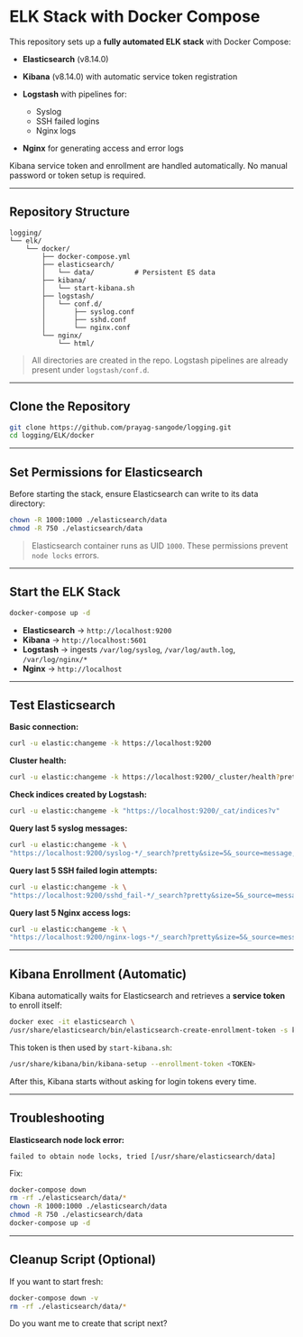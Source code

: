 # ELK Stack with Docker Compose

This repository sets up a **fully automated ELK stack** with Docker Compose:

* **Elasticsearch** (v8.14.0)
* **Kibana** (v8.14.0) with automatic service token registration
* **Logstash** with pipelines for:

  * Syslog
  * SSH failed logins
  * Nginx logs
* **Nginx** for generating access and error logs

Kibana service token and enrollment are handled automatically. No manual password or token setup is required.

---

## Repository Structure

```
logging/
└── elk/
    └── docker/
        ├── docker-compose.yml
        ├── elasticsearch/
        │   └── data/          # Persistent ES data
        ├── kibana/
        │   └── start-kibana.sh
        ├── logstash/
        │   └── conf.d/
        │       ├── syslog.conf
        │       ├── sshd.conf
        │       └── nginx.conf
        └── nginx/
            └── html/
```

> All directories are created in the repo. Logstash pipelines are already present under `logstash/conf.d`.

---

## Clone the Repository

```bash
git clone https://github.com/prayag-sangode/logging.git
cd logging/ELK/docker
```

---

## Set Permissions for Elasticsearch

Before starting the stack, ensure Elasticsearch can write to its data directory:

```bash
chown -R 1000:1000 ./elasticsearch/data
chmod -R 750 ./elasticsearch/data
```

> Elasticsearch container runs as UID `1000`. These permissions prevent `node locks` errors.

---

## Start the ELK Stack

```bash
docker-compose up -d
```

* **Elasticsearch** → `http://localhost:9200`
* **Kibana** → `http://localhost:5601`
* **Logstash** → ingests `/var/log/syslog`, `/var/log/auth.log`, `/var/log/nginx/*`
* **Nginx** → `http://localhost`

---

## Test Elasticsearch

**Basic connection:**

```bash
curl -u elastic:changeme -k https://localhost:9200
```

**Cluster health:**

```bash
curl -u elastic:changeme -k https://localhost:9200/_cluster/health?pretty
```

**Check indices created by Logstash:**

```bash
curl -u elastic:changeme -k "https://localhost:9200/_cat/indices?v"
```

**Query last 5 syslog messages:**

```bash
curl -u elastic:changeme -k \
"https://localhost:9200/syslog-*/_search?pretty&size=5&_source=message,syslog_host,syslog_program"
```

**Query last 5 SSH failed login attempts:**

```bash
curl -u elastic:changeme -k \
"https://localhost:9200/sshd_fail-*/_search?pretty&size=5&_source=message,sshd_invalid_user,sshd_client_ip"
```

**Query last 5 Nginx access logs:**

```bash
curl -u elastic:changeme -k \
"https://localhost:9200/nginx-logs-*/_search?pretty&size=5&_source=message,log_type"
```

---

## Kibana Enrollment (Automatic)

Kibana automatically waits for Elasticsearch and retrieves a **service token** to enroll itself:

```bash
docker exec -it elasticsearch \
/usr/share/elasticsearch/bin/elasticsearch-create-enrollment-token -s kibana
```

This token is then used by `start-kibana.sh`:

```bash
/usr/share/kibana/bin/kibana-setup --enrollment-token <TOKEN>
```

After this, Kibana starts without asking for login tokens every time.

---

## Troubleshooting

**Elasticsearch node lock error:**

```
failed to obtain node locks, tried [/usr/share/elasticsearch/data]
```

Fix:

```bash
docker-compose down
rm -rf ./elasticsearch/data/*
chown -R 1000:1000 ./elasticsearch/data
chmod -R 750 ./elasticsearch/data
docker-compose up -d
```

---

## Cleanup Script (Optional)

If you want to start fresh:

```bash
docker-compose down -v
rm -rf ./elasticsearch/data/*
```



Do you want me to create that script next?

